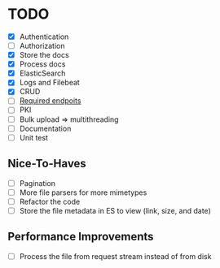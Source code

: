 # TODO

- [x] Authentication
- [ ] Authorization
- [x] Store the docs
- [x] Process docs
- [x] ElasticSearch
- [x] Logs and Filebeat
- [x] CRUD
- [ ] [Required endpoits](TASK.md#external-api-documentation)
- [ ] PKI
- [ ] Bulk upload => multithreading
- [ ] Documentation
- [ ] Unit test

## Nice-To-Haves

- [ ] Pagination
- [ ] More file parsers for more mimetypes
- [ ] Refactor the code
- [ ] Store the file metadata in ES to view (link, size, and date)

## Performance Improvements

- [ ] Process the file from request stream instead of from disk
